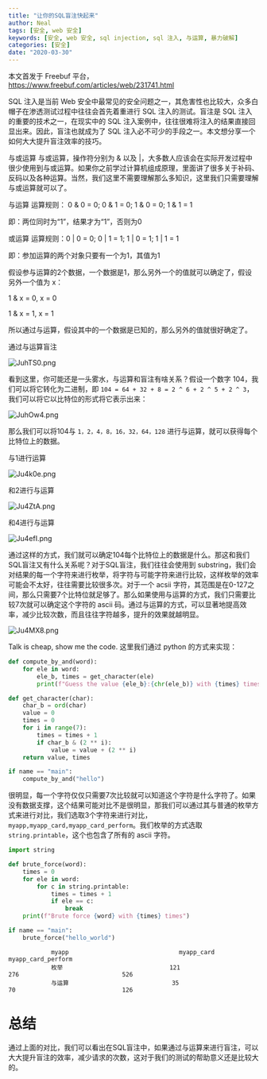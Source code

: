 ```yaml
---
title: "让你的SQL盲注快起来"
author: Neal
tags: [安全, web 安全]
keywords: [安全, web 安全, sql injection, sql 注入, 与运算, 暴力破解]
categories: [安全]
date: "2020-03-30" 
---
```


本文首发于 Freebuf 平台，https://www.freebuf.com/articles/web/231741.html

SQL 注入是当前 Web 安全中最常见的安全问题之一，其危害性也比较大，众多白帽子在渗透测试过程中往往会首先着重进行 SQL 注入的测试。盲注是 SQL 注入的重要的技术之一，在现实中的  SQL 注入案例中，往往很难将注入的结果直接回显出来。因此，盲注也就成为了 SQL 注入必不可少的手段之一。本文想分享一个如何大大提升盲注效率的技巧。

与或运算
与或运算，操作符分别为 & 以及 |，大多数人应该会在实际开发过程中很少使用到与或运算。如果你之前学过计算机组成原理，里面讲了很多关于补码、反码以及各种运算。当然，我们这里不需要理解那么多知识，这里我们只需要理解与或运算就可以了。

与运算
运算规则： 0 & 0 = 0; 0 & 1 = 0; 1 & 0 = 0; 1 & 1 = 1

即：两位同时为“1”，结果才为“1”，否则为0

或运算
运算规则：0 | 0 = 0; 0 | 1 = 1; 1 | 0 = 1; 1 | 1 = 1

即：参加运算的两个对象只要有一个为1，其值为1

假设参与运算的2个数据，一个数据是1，那么另外一个的值就可以确定了，假设另外一个值为 x：

1 & x = 0,  x = 0

1 & x = 1,  x = 1

所以通过与运算，假设其中的一个数据是已知的，那么另外的值就很好确定了。

通过与运算盲注

![JuhTS0.png](https://s1.ax1x.com/2020/04/19/JuhTS0.png)

看到这里，你可能还是一头雾水，与运算和盲注有啥关系？假设一个数字 104，我们可以将它转化为二进制，即 `104 = 64 + 32 + 8 = 2 ^ 6 + 2 ^ 5 + 2 ^ 3`，我们可以将它以比特位的形式将它表示出来：

![JuhOw4.png](https://s1.ax1x.com/2020/04/19/JuhOw4.png)

那么我们可以将104与 `1，2，4，8，16，32，64，128` 进行与运算，就可以获得每个比特位上的数据。

与1进行运算

![Ju4k0e.png](https://s1.ax1x.com/2020/04/19/Ju4k0e.png)

和2进行与运算

![Ju4ZtA.png](https://s1.ax1x.com/2020/04/19/Ju4ZtA.png)

和4进行与运算

![Ju4efI.png](https://s1.ax1x.com/2020/04/19/Ju4efI.png)

通过这样的方式，我们就可以确定104每个比特位上的数据是什么。那这和我们SQL盲注又有什么关系呢？对于SQL盲注，我们往往会使用到 substring，我们会对结果的每一个字符来进行枚举，将字符与可能字符来进行比较，这样枚举的效率可能会不太好，往往需要比较很多次。对于一个 acsii 字符，其范围是在0-127之间，那么只需要7个比特位就足够了。那么如果使用与运算的方式，我们只需要比较7次就可以确定这个字符的 ascii 码。通过与运算的方式，可以显著地提高效率，减少比较次数，而且往往字符越多，提升的效果就越明显。

![Ju4MX8.png](https://s1.ax1x.com/2020/04/19/Ju4MX8.png)

Talk is cheap, show me the code. 这里我们通过 python 的方式来实现：

```python
def compute_by_and(word):
    for ele in word:
        ele_b, times = get_character(ele)
        print(f"Guess the value {ele_b}:{chr(ele_b)} with {times} times")

def get_character(char):
    char_b = ord(char)
    value = 0
    times = 0
    for i in range(7):
        times = times + 1
        if char_b & (2 ** i):
            value = value + (2 ** i)
    return value, times

if name == "main":
    compute_by_and("hello")
```

很明显，每一个字符仅仅只需要7次比较就可以知道这个字符是什么字符了。如果没有数据支撑，这个结果可能对比不是很明显，那我们可以通过其与普通的枚举方式来进行对比，我们选取3个字符来进行对比，`myapp,myapp_card,myapp_card_perform`。我们枚举的方式选取 `string.printable`，这个也包含了所有的 ascii 字符。

```python
import string

def brute_force(word):
    times = 0
    for ele in word:
        for c in string.printable:
            times = times + 1
            if ele == c:
                break
    print(f"Brute force {word} with {times} times")

if name == "main":
    brute_force("hello_world")
```


                myapp            	                myapp_card            	                myapp_card_perform            
                枚举            	                121            	                276            	                526            
                与运算            	                35            	                70            	                126            

# 总结

通过上面的对比，我们可以看出在SQL盲注中，如果通过与运算来进行盲注，可以大大提升盲注的效率，减少请求的次数，这对于我们的测试的帮助意义还是比较大的。